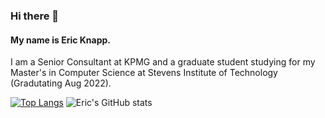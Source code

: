 ### Hi there 👋

#### My name is Eric Knapp. 

I am a Senior Consultant at KPMG and a graduate student studying for my Master's in Computer Science at Stevens Institute of Technology (Gradutating Aug 2022). 

[![Top Langs](https://github-readme-stats.vercel.app/api/top-langs/?username=Eric-Knapp&layout=compact)](https://github.com/Eric-Knapp/github-readme-stats) 
![Eric's GitHub stats](https://github-readme-stats.vercel.app/api?username=Eric-Knapp&show_icons=true&theme=radical)

